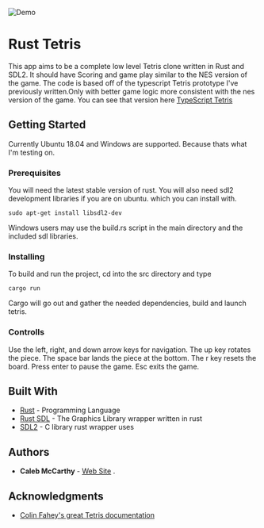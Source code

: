 

![Demo](https://raw.githubusercontent.com/camccar/RustTetris/master/src/assets/demo.jpg)

# Rust Tetris

This app aims to be a complete low level Tetris clone written in Rust and SDL2. It should have
Scoring and game play similar to the NES version of the game. The code is based off of the 
typescript Tetris prototype I've previously written.Only with better game logic more consistent with the nes version of the game. You can see that version here [TypeScript Tetris](https://camccar.github.io/tetris/) 

## Getting Started

Currently Ubuntu 18.04 and Windows are supported. Because thats what I'm testing on.

### Prerequisites

You will need the latest stable version of rust. You will also need sdl2 development libraries if you are on ubuntu. which you can install with.

```
sudo apt-get install libsdl2-dev
```

Windows users may use the build.rs script in the main directory and the included sdl libraries.


### Installing

To build and run the project, cd into the src directory and type 

```
cargo run
```

Cargo will go out and gather the needed dependencies, build and launch tetris.

### Controlls

Use the left, right, and down arrow keys for navigation.
The up key rotates the piece. The space bar lands the piece at the bottom.
The r key resets the board. Press enter to pause the game. Esc exits the game.

## Built With

* [Rust](https://www.rust-lang.org/en-US/) - Programming Language
* [Rust SDL](https://github.com/Rust-SDL2/rust-sdl2) - The Graphics Library wrapper written in rust
* [SDL2](https://www.libsdl.org/download-2.0.php) - C library rust wrapper uses



## Authors

* **Caleb McCarthy** - [Web Site](http://calebmccarthy.io)
.

## Acknowledgments

* [Colin Fahey's great Tetris documentation](https://www.colinfahey.com/tetris/tetris.html)

